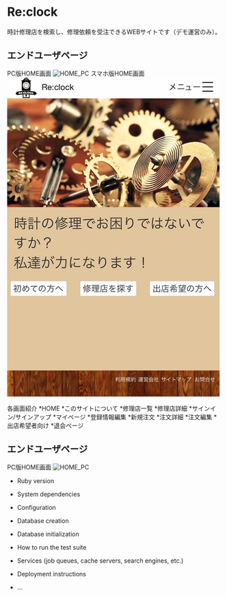 # Re:clock
時計修理店を検索し、修理依頼を受注できるWEBサイトです（デモ運営のみ）。

## エンドユーザページ
PC版HOME画面
<img src="https://github.com/TBTYOF/images/blob/master/reclock/home_pc.PNG" alt="HOME_PC" title="サンプル">
スマホ版HOME画面
<img src="https://github.com/TBTYOF/images/blob/master/reclock/home_sp.jpg" alt="HOME_SP" title="サンプル">

各画面紹介
  *HOME
  *このサイトについて
  *修理店一覧
  *修理店詳細
  *サインイン/サインアップ
  *マイページ
  *登録情報編集
  *新規注文
  *注文詳細
  *注文編集
  *出店希望者向け
  *退会ページ
  
## エンドユーザページ
PC版HOME画面
<img src="https://github.com/TBTYOF/images/blob/master/reclock/home_pc.PNG" alt="HOME_PC" title="サンプル">
  
  
  
  
* Ruby version

* System dependencies

* Configuration

* Database creation

* Database initialization

* How to run the test suite

* Services (job queues, cache servers, search engines, etc.)

* Deployment instructions

* ...

